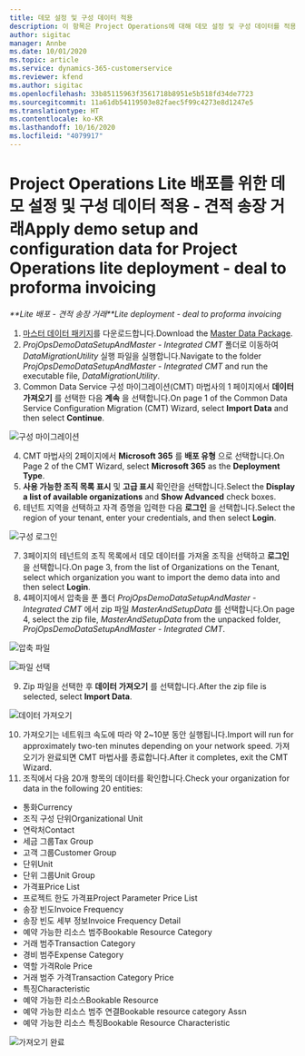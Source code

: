 ```yaml
---
title: 데모 설정 및 구성 데이터 적용
description: 이 항목은 Project Operations에 대해 데모 설정 및 구성 데이터를 적용하는 방법에 대한 정보를 제공합니다.
author: sigitac
manager: Annbe
ms.date: 10/01/2020
ms.topic: article
ms.service: dynamics-365-customerservice
ms.reviewer: kfend
ms.author: sigitac
ms.openlocfilehash: 33b85115963f3561718b8951e5b518fd34de7723
ms.sourcegitcommit: 11a61db54119503e82faec5f99c4273e8d1247e5
ms.translationtype: HT
ms.contentlocale: ko-KR
ms.lasthandoff: 10/16/2020
ms.locfileid: "4079917"
---
```

# <a name="apply-demo-setup-and-configuration-data-for-project-operations-lite-deployment---deal-to-proforma-invoicing"></a><span data-ttu-id="01908-103">Project Operations Lite 배포를 위한 데모 설정 및 구성 데이터 적용 - 견적 송장 거래</span><span class="sxs-lookup"><span data-stu-id="01908-103">Apply demo setup and configuration data for Project Operations lite deployment - deal to proforma invoicing</span></span>

<span data-ttu-id="01908-104">_\*\*Lite 배포 - 견적 송장 거래_</span><span class="sxs-lookup"><span data-stu-id="01908-104">_\*\*Lite deployment - deal to proforma invoicing_</span></span>

1. <span data-ttu-id="01908-105">[마스터 데이터 패키지](https://download.microsoft.com/download/3/4/1/341bf279-a64f-4baa-af31-ce624859b518/ProjOpsSampleSetupData%20-%20CE%20only%20CMT.zip)를 다운로드합니다.</span><span class="sxs-lookup"><span data-stu-id="01908-105">Download the [Master Data Package](https://download.microsoft.com/download/3/4/1/341bf279-a64f-4baa-af31-ce624859b518/ProjOpsSampleSetupData%20-%20CE%20only%20CMT.zip).</span></span> 
2. <span data-ttu-id="01908-106">*ProjOpsDemoDataSetupAndMaster - Integrated CMT* 폴더로 이동하여 *DataMigrationUtility* 실행 파일을 실행합니다.</span><span class="sxs-lookup"><span data-stu-id="01908-106">Navigate to the folder *ProjOpsDemoDataSetupAndMaster - Integrated CMT* and run the executable file, *DataMigrationUtility*.</span></span>
3. <span data-ttu-id="01908-107">Common Data Service 구성 마이그레이션(CMT) 마법사의 1 페이지에서 **데이터 가져오기** 를 선택한 다음 **계속** 을 선택합니다.</span><span class="sxs-lookup"><span data-stu-id="01908-107">On page 1 of the Common Data Service Configuration Migration (CMT) Wizard, select **Import Data** and then select **Continue**.</span></span>

![구성 마이그레이션](./media/1ConfigurationMigration.png)

4. <span data-ttu-id="01908-109">CMT 마법사의 2페이지에서 **Microsoft 365** 를 **배포 유형** 으로 선택합니다.</span><span class="sxs-lookup"><span data-stu-id="01908-109">On Page 2 of the CMT Wizard, select **Microsoft 365** as the **Deployment Type**.</span></span>
5. <span data-ttu-id="01908-110">**사용 가능한 조직 목록 표시** 및 **고급 표시** 확인란을 선택합니다.</span><span class="sxs-lookup"><span data-stu-id="01908-110">Select the **Display a list of available organizations** and **Show Advanced** check boxes.</span></span>
6. <span data-ttu-id="01908-111">테넌트 지역을 선택하고 자격 증명을 입력한 다음 **로그인** 을 선택합니다.</span><span class="sxs-lookup"><span data-stu-id="01908-111">Select the region of your tenant, enter your credentials, and then select **Login**.</span></span>

![구성 로그인](./media/2ConfigurationSignin.png)

7. <span data-ttu-id="01908-113">3페이지의 테넌트의 조직 목록에서 데모 데이터를 가져올 조직을 선택하고 **로그인** 을 선택합니다.</span><span class="sxs-lookup"><span data-stu-id="01908-113">On page 3, from the list of Organizations on the Tenant, select which organization you want to import the demo data into and then select **Login**.</span></span>
8. <span data-ttu-id="01908-114">4페이지에서 압축을 푼 폴더 *ProjOpsDemoDataSetupAndMaster - Integrated CMT* 에서 zip 파일 *MasterAndSetupData* 를 선택합니다.</span><span class="sxs-lookup"><span data-stu-id="01908-114">On page 4, select the zip file, *MasterAndSetupData* from the unpacked folder, *ProjOpsDemoDataSetupAndMaster - Integrated CMT*.</span></span>

![압축 파일](./media/3ZipFile.png)

![파일 선택](./media/4SelectAFile.png)

9. <span data-ttu-id="01908-117">Zip 파일을 선택한 후 **데이터 가져오기** 를 선택합니다.</span><span class="sxs-lookup"><span data-stu-id="01908-117">After the zip file is selected, select **Import Data**.</span></span>

![데이터 가져오기](./media/5ImportData.png)

10. <span data-ttu-id="01908-119">가져오기는 네트워크 속도에 따라 약 2~10분 동안 실행됩니다.</span><span class="sxs-lookup"><span data-stu-id="01908-119">Import will run for approximately two-ten minutes depending on your network speed.</span></span> <span data-ttu-id="01908-120">가져오기가 완료되면 CMT 마법사를 종료합니다.</span><span class="sxs-lookup"><span data-stu-id="01908-120">After it completes, exit the CMT Wizard.</span></span> 
11. <span data-ttu-id="01908-121">조직에서 다음 20개 항목의 데이터를 확인합니다.</span><span class="sxs-lookup"><span data-stu-id="01908-121">Check your organization for data in the following 20 entities:</span></span>

- <span data-ttu-id="01908-122">통화</span><span class="sxs-lookup"><span data-stu-id="01908-122">Currency</span></span>
- <span data-ttu-id="01908-123">조직 구성 단위</span><span class="sxs-lookup"><span data-stu-id="01908-123">Organizational Unit</span></span>
- <span data-ttu-id="01908-124">연락처</span><span class="sxs-lookup"><span data-stu-id="01908-124">Contact</span></span>
- <span data-ttu-id="01908-125">세금 그룹</span><span class="sxs-lookup"><span data-stu-id="01908-125">Tax Group</span></span>
- <span data-ttu-id="01908-126">고객 그룹</span><span class="sxs-lookup"><span data-stu-id="01908-126">Customer Group</span></span>
- <span data-ttu-id="01908-127">단위</span><span class="sxs-lookup"><span data-stu-id="01908-127">Unit</span></span>
- <span data-ttu-id="01908-128">단위 그룹</span><span class="sxs-lookup"><span data-stu-id="01908-128">Unit Group</span></span>
- <span data-ttu-id="01908-129">가격표</span><span class="sxs-lookup"><span data-stu-id="01908-129">Price List</span></span>
- <span data-ttu-id="01908-130">프로젝트 한도 가격표</span><span class="sxs-lookup"><span data-stu-id="01908-130">Project Parameter Price List</span></span>
- <span data-ttu-id="01908-131">송장 빈도</span><span class="sxs-lookup"><span data-stu-id="01908-131">Invoice Frequency</span></span>
- <span data-ttu-id="01908-132">송장 빈도 세부 정보</span><span class="sxs-lookup"><span data-stu-id="01908-132">Invoice Frequency Detail</span></span>
- <span data-ttu-id="01908-133">예약 가능한 리소스 범주</span><span class="sxs-lookup"><span data-stu-id="01908-133">Bookable Resource Category</span></span>
- <span data-ttu-id="01908-134">거래 범주</span><span class="sxs-lookup"><span data-stu-id="01908-134">Transaction Category</span></span>
- <span data-ttu-id="01908-135">경비 범주</span><span class="sxs-lookup"><span data-stu-id="01908-135">Expense Category</span></span>
- <span data-ttu-id="01908-136">역할 가격</span><span class="sxs-lookup"><span data-stu-id="01908-136">Role Price</span></span>
- <span data-ttu-id="01908-137">거래 범주 가격</span><span class="sxs-lookup"><span data-stu-id="01908-137">Transaction Category Price</span></span>
- <span data-ttu-id="01908-138">특징</span><span class="sxs-lookup"><span data-stu-id="01908-138">Characteristic</span></span>
- <span data-ttu-id="01908-139">예약 가능한 리소스</span><span class="sxs-lookup"><span data-stu-id="01908-139">Bookable Resource</span></span>
- <span data-ttu-id="01908-140">예약 가능한 리소스 범주 연결</span><span class="sxs-lookup"><span data-stu-id="01908-140">Bookable resource category Assn</span></span>
- <span data-ttu-id="01908-141">예약 가능한 리소스 특징</span><span class="sxs-lookup"><span data-stu-id="01908-141">Bookable Resource Characteristic</span></span>

![가져오기 완료](./media/6CompleteImport.png)
